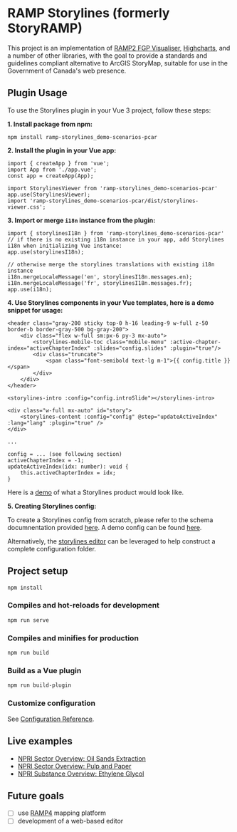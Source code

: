# RAMP Storylines (formerly StoryRAMP)

This project is an implementation of [RAMP2 FGP Visualiser](https://github.com/fgpv-vpgf/fgpv-vpgf), [Highcharts](https://www.highcharts.com/), and a number of other libraries, with the goal to provide a standards and guidelines compliant alternative to ArcGIS StoryMap, suitable for use in the Government of Canada's web presence.

## Plugin Usage

To use the Storylines plugin in your Vue 3 project, follow these steps:

**1. Install package from npm:**

```
npm install ramp-storylines_demo-scenarios-pcar
```

**2. Install the plugin in your Vue app:**

```
import { createApp } from 'vue';
import App from './app.vue';
const app = createApp(App);

import StorylinesViewer from 'ramp-storylines_demo-scenarios-pcar'
app.use(StorylinesViewer);
import 'ramp-storylines_demo-scenarios-pcar/dist/storylines-viewer.css';
```

**3. Import or merge `i18n` instance from the plugin:**

```
import { storylinesI18n } from 'ramp-storylines_demo-scenarios-pcar'
// if there is no existing i18n instance in your app, add Storylines i18n when initializing Vue instance:
app.use(storylinesI18n);

// otherwise merge the storylines translations with existing i18n instance
i18n.mergeLocaleMessage('en', storylinesI18n.messages.en);
i18n.mergeLocaleMessage('fr', storylinesI18n.messages.fr);
app.use(i18n);
```

**4. Use Storylines components in your Vue templates, here is a demo snippet for usage:**

```
<header class="gray-200 sticky top-0 h-16 leading-9 w-full z-50 border-b border-gray-500 bg-gray-200">
    <div class="flex w-full sm:px-6 py-3 mx-auto">
        <storylines-mobile-toc class="mobile-menu" :active-chapter-index="activeChapterIndex" :slides="config.slides" :plugin="true"/>
        <div class="truncate">
            <span class="font-semibold text-lg m-1">{{ config.title }}</span>
        </div>
    </div>
</header>

<storylines-intro :config="config.introSlide"></storylines-intro>

<div class="w-full mx-auto" id="story">
    <storylines-content :config="config" @step="updateActiveIndex" :lang="lang" :plugin="true" />
</div>

...

config = ... (see following section)
activeChapterIndex = -1;
updateActiveIndex(idx: number): void {
    this.activeChapterIndex = idx;
}

```

Here is a [demo](https://ramp4-pcar4.github.io/story-ramp/main/#/en/00000000-0000-0000-0000-000000000000) of what a Storylines product would look like.

**5. Creating Storylines config:**

To create a Storylines config from scratch, please refer to the schema documnentation provided [here](https://github.com/ramp4-pcar4/story-ramp/blob/main/StoryRampSchema.json). A demo config can be found [here](https://github.com/ramp4-pcar4/story-ramp/blob/main/public/00000000-0000-0000-0000-000000000000/00000000-0000-0000-0000-000000000000_en.json).

Alternatively, the [storylines editor](https://github.com/ramp4-pcar4/storylines-editor) can be leveraged to help construct a complete configuration folder.

## Project setup

```
npm install
```

### Compiles and hot-reloads for development

```
npm run serve
```

### Compiles and minifies for production

```
npm run build
```

### Build as a Vue plugin

```
npm run build-plugin
```

### Customize configuration

See [Configuration Reference](https://cli.vuejs.org/config/).

## Live examples

- [NPRI Sector Overview: Oil Sands Extraction](https://environmental-maps.canada.ca/RAMP-Storylines/index-ca-en.html#/en/410b88da-0ed1-4749-903f-5e76c24e2e5f)
- [NPRI Sector Overview: Pulp and Paper](https://environmental-maps.canada.ca/RAMP-Storylines/index-ca-en.html#/en/f6f7baf4-cccb-4521-a037-b4691b0f0d49)
- [NPRI Substance Overview: Ethylene Glycol](https://environmental-maps.canada.ca/RAMP-Storylines/index-ca-en.html#/en/ea24000c-7dc3-49a9-baac-c55d28dcaeb9)

## Future goals

- [ ] use [RAMP4](https://github.com/ramp4-pcar4/ramp4-pcar4) mapping platform
- [ ] development of a web-based editor
